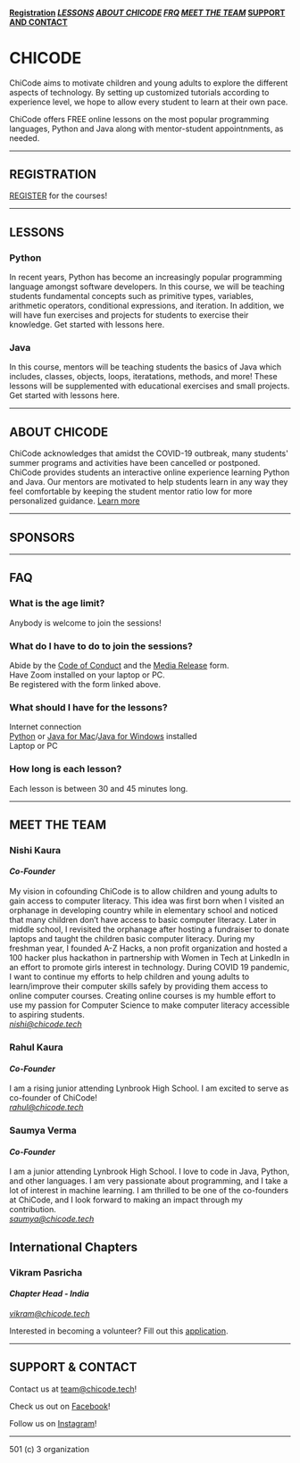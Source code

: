 
#### [Registration](#registration-1)  [*LESSONS*](#lessons-1)  [*ABOUT CHICODE*](#about-chicode-1) [*FRQ*](#frq-1) [*MEET THE TEAM*](#meet-the-team-1)  [SUPPORT AND CONTACT](#support--contact)

# CHICODE
ChiCode aims to motivate children and young adults to explore the different aspects of technology. By setting up customized tutorials according to experience level, we hope to allow every student to learn at their own pace. 

ChiCode offers FREE online lessons on the most popular programming languages, Python and Java along with mentor-student appointnments, as needed.

---------------------

## REGISTRATION

[REGISTER](https://docs.google.com/forms/d/e/1FAIpQLScg75TsBWCrEvDgU0xCVGNjvdDetL7K8xNNb3CkI706jPZMcw/viewform) for the courses! 

---------------------

## LESSONS
### Python
In recent years, Python has become an increasingly popular programming language amongst software developers. In this course, we will be teaching students fundamental concepts such as primitive types, variables, arithmetic operators, conditional expressions, and iteration. In addition, we will have fun exercises and projects for students to exercise their knowledge. 
Get started with lessons here.
### Java
In this course, mentors will be teaching students the basics of Java which includes, classes, objects, loops, iteratations, methods, and more! These lessons will be supplemented with educational exercises and small projects. Get started with lessons here.

---------------------

## ABOUT CHICODE

ChiCode acknowledges that amidst the COVID-19 outbreak, many students' summer programs and activities have been cancelled or postponed. ChiCode provides students an interactive online experience learning Python and Java. Our mentors are motivated to help students learn in any way they feel comfortable by keeping the student mentor ratio low for more personalized guidance. 
[Learn more](https://www.powtoon.com/online-presentation/dO213uOsrY2/school-syllabus/?mode=movie)

---------------------

## SPONSORS


---------------------

## FAQ
### What is the age limit? 
Anybody is welcome to join the sessions!
### What do I have to do to join the sessions?
Abide by the [Code of Conduct](https://www.google.com/url?q=https://tinyurl.com/chicode-codeofconduct&sa=D&ust=1591432515947000&usg=AFQjCNHeAM5x7UTFxuDgQ_dAVX4t7kpzXg) and the [Media Release](https://www.google.com/url?q=https://tinyurl.com/chicode-mediarelease&sa=D&ust=1591432515947000&usg=AFQjCNG4HqKlHMGytkO0V4NGSqgumZo5XA) form.  
Have Zoom installed on your laptop or PC.  
Be registered with the form linked above.
### What should I have for the lessons?
Internet connection  
[Python](https://www.youtube.com/watch?v=YYXdXT2l-Gg) or [Java for Mac](https://www.youtube.com/watch?v=gufMbpxzfWw)/[Java for Windows](https://www.youtube.com/watch?v=rSFraftR4I4) installed  
Laptop or PC
### How long is each lesson?
Each lesson is between 30 and 45 minutes long.

---------------------

## MEET THE TEAM
### Nishi Kaura
#### *Co-Founder*
My vision in cofounding ChiCode is to allow children and young adults to gain access to computer literacy.  This idea was first born when I visited an orphanage in developing country while in elementary school and noticed that many children don’t have access to basic computer literacy. Later in middle school, I revisited the orphanage after hosting a fundraiser to donate laptops and taught the children basic computer literacy. During my freshman year, I founded A-Z Hacks, a non profit organization and hosted a 100 hacker plus hackathon in partnership with Women in Tech at LinkedIn in an effort to promote girls interest in technology. During COVID 19 pandemic, I want to continue my efforts to help children and young adults to learn/improve their computer skills safely by providing them access to online computer courses. Creating online courses is my humble effort to use my passion for Computer Science to make computer literacy accessible to aspiring students.   
*nishi@chicode.tech*

### Rahul Kaura
#### *Co-Founder*
I am a rising junior attending Lynbrook High School. I am excited to serve as co-founder of ChiCode!  
*rahul@chicode.tech*

### Saumya Verma
#### *Co-Founder*
I am a junior attending Lynbrook High School. I love to code in Java, Python, and other languages. I am very passionate about programming, and I take a lot of interest in machine learning. I am thrilled to be one of the co-founders at ChiCode, and I look forward to making an impact through my contribution.  
*saumya@chicode.tech*

## International Chapters
### Vikram Pasricha
#### *Chapter Head - India*
*vikram@chicode.tech*  

Interested in becoming a volunteer? Fill out this [application](https://docs.google.com/forms/d/1HY-Xhw8xfrSl9QZs87ZMEO9eISi3kU92NOg3IxMw1Fs/viewform?ts=5edf24e9&edit_requested=true).

---------------------

## SUPPORT & CONTACT

Contact us at team@chicode.tech!

Check us out on [Facebook](https://www.facebook.com)!

Follow us on [Instagram](https://www.instagram.com)!

---------------------
501 (c) 3 organization



